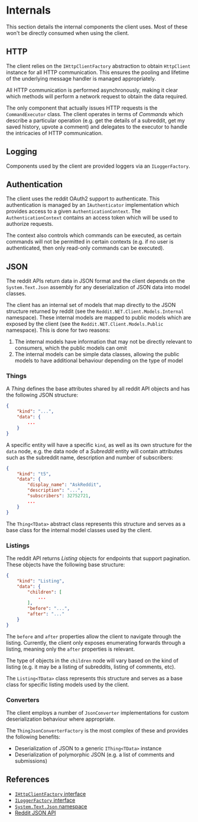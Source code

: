 # Internals

This section details the internal components the client uses. Most of these won't be directly consumed when using the client.

## HTTP

The client relies on the `IHttpClientFactory` abstraction to obtain `HttpClient` instance for all HTTP communication. This ensures the pooling and lifetime of the underlying message handler is managed appropriately. 

All HTTP communication is performed asynchronously, making it clear which methods will perform a network request to obtain the data required.

The only component that actually issues HTTP requests is the `CommandExecutor` class. The client operates in terms of *Commands* which describe a particular operation (e.g. get the details of a subreddit, get my saved history, upvote a comment) and delegates to the executor to handle the intricacies of HTTP communication.

## Logging

Components used by the client are provided loggers via an `ILoggerFactory`. 

## Authentication

The client uses the reddit OAuth2 support to authenticate. This authentication is managed by an `IAuthenticator` implementation which provides access to a given `AuthenticationContext`. The `AuthenticationContext` contains an access token which will be used to authorize requests. 

The context also controls which commands can be executed, as certain commands will not be permitted in certain contexts (e.g. if no user is authenticated, then only read-only commands can be executed).

## JSON

The reddit APIs return data in JSON format and the client depends on the `System.Text.Json` assembly for any deserialization of JSON data into model classes.

The client has an internal set of models that map directly to the JSON structure returned by reddit (see the `Reddit.NET.Client.Models.Internal` namespace). These internal models are mapped to public models which are exposed by the client (see the `Reddit.NET.Client.Models.Public` namespace). This is done for two reasons:

1. The internal models have information that may not be directly relevant to consumers, which the public models can omit
2. The internal models can be simple data classes, allowing the public models to have additional behaviour depending on the type of model

### Things

A *Thing* defines the base attributes shared by all reddit API objects and has the following JSON structure:

```json
{
    "kind": "...",
    "data": {
        ...
    }
}
```

A specific entity will have a specific `kind`, as well as its own structure for the `data` node, e.g. the data node of a *Subreddit* entity will contain attributes such as the subreddit name, description and number of subscribers:

```json
{
    "kind": "t5",
    "data": {
        "display_name": "AskReddit",
        "description": "...",
        "subscribers": 32752721,
        ...
    }
}
```

The `Thing<TData>` abstract class represents this structure and serves as a base class for the internal model classes used by the client.

### Listings

The reddit API returns *Listing* objects for endpoints that support pagination. These objects have the following base structure:

```json
{
    "kind": "Listing",
    "data": {
        "children": [
            ...
        ],
        "before": "...",
        "after": "..."
    }
}
```

The `before` and `after` properties allow the client to navigate through the listing. Currently, the client only exposes enumerating forwards through a listing, meaning only the `after` properties is relevant.

The type of objects in the `children` node will vary based on the kind of listing (e.g. it may be a listing of subreddits, listing of comments, etc).

The `Listing<TData>` class represents this structure and serves as a base class for specific listing models used by the client.

### Converters

The client employs a number of `JsonConverter` implementations for custom deserialization behaviour where appropriate. 

The `ThingJsonConverterFactory` is the most complex of these and provides the following benefits:

- Deserialization of JSON to a generic `IThing<TData>` instance 
- Deserialization of polymorphic JSON (e.g. a list of comments and submissions)

## References

- [`IHttpClientFactory` interface](https://docs.microsoft.com/en-us/dotnet/api/system.net.http.ihttpclientfactory?view=dotnet-plat-ext-5.0)
- [`ILoggerFactory` interface](https://docs.microsoft.com/en-us/dotnet/api/microsoft.extensions.logging.iloggerfactory?view=dotnet-plat-ext-5.0)
- [`System.Text.Json` namespace](https://docs.microsoft.com/en-us/dotnet/api/system.text.json?view=net-5.0)
- [Reddit JSON API](https://github.com/reddit-archive/reddit/wiki/JSON)